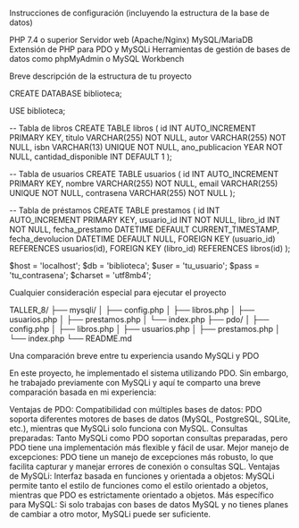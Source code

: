 Instrucciones de configuración (incluyendo la estructura de la base de datos)

PHP 7.4 o superior
Servidor web (Apache/Nginx)
MySQL/MariaDB
Extensión de PHP para PDO y MySQLi
Herramientas de gestión de bases de datos como phpMyAdmin o MySQL Workbench


Breve descripción de la estructura de tu proyecto

CREATE DATABASE biblioteca;

USE biblioteca;

-- Tabla de libros
CREATE TABLE libros (
    id INT AUTO_INCREMENT PRIMARY KEY,
    titulo VARCHAR(255) NOT NULL,
    autor VARCHAR(255) NOT NULL,
    isbn VARCHAR(13) UNIQUE NOT NULL,
    ano_publicacion YEAR NOT NULL,
    cantidad_disponible INT DEFAULT 1
);

-- Tabla de usuarios
CREATE TABLE usuarios (
    id INT AUTO_INCREMENT PRIMARY KEY,
    nombre VARCHAR(255) NOT NULL,
    email VARCHAR(255) UNIQUE NOT NULL,
    contrasena VARCHAR(255) NOT NULL
);

-- Tabla de préstamos
CREATE TABLE prestamos (
    id INT AUTO_INCREMENT PRIMARY KEY,
    usuario_id INT NOT NULL,
    libro_id INT NOT NULL,
    fecha_prestamo DATETIME DEFAULT CURRENT_TIMESTAMP,
    fecha_devolucion DATETIME DEFAULT NULL,
    FOREIGN KEY (usuario_id) REFERENCES usuarios(id),
    FOREIGN KEY (libro_id) REFERENCES libros(id)
);

$host = 'localhost';
$db = 'biblioteca';
$user = 'tu_usuario';
$pass = 'tu_contrasena';
$charset = 'utf8mb4';


Cualquier consideración especial para ejecutar el proyecto

TALLER_8/
├── mysqli/
│   ├── config.php
│   ├── libros.php
│   ├── usuarios.php
│   ├── prestamos.php
│   └── index.php
├── pdo/
│   ├── config.php
│   ├── libros.php
│   ├── usuarios.php
│   ├── prestamos.php
│   └── index.php
└── README.md
        

Una comparación breve entre tu experiencia usando MySQLi y PDO

En este proyecto, he implementado el sistema utilizando PDO. Sin embargo, he trabajado previamente con MySQLi y aquí te comparto una breve comparación basada en mi experiencia:

Ventajas de PDO:
Compatibilidad con múltiples bases de datos: PDO soporta diferentes motores de bases de datos (MySQL, PostgreSQL, SQLite, etc.), mientras que MySQLi solo funciona con MySQL.
Consultas preparadas: Tanto MySQLi como PDO soportan consultas preparadas, pero PDO tiene una implementación más flexible y fácil de usar.
Mejor manejo de excepciones: PDO tiene un manejo de excepciones más robusto, lo que facilita capturar y manejar errores de conexión o consultas SQL.
Ventajas de MySQLi:
Interfaz basada en funciones y orientada a objetos: MySQLi permite tanto el estilo de funciones como el estilo orientado a objetos, mientras que PDO es estrictamente orientado a objetos.
Más específico para MySQL: Si solo trabajas con bases de datos MySQL y no tienes planes de cambiar a otro motor, MySQLi puede ser suficiente.